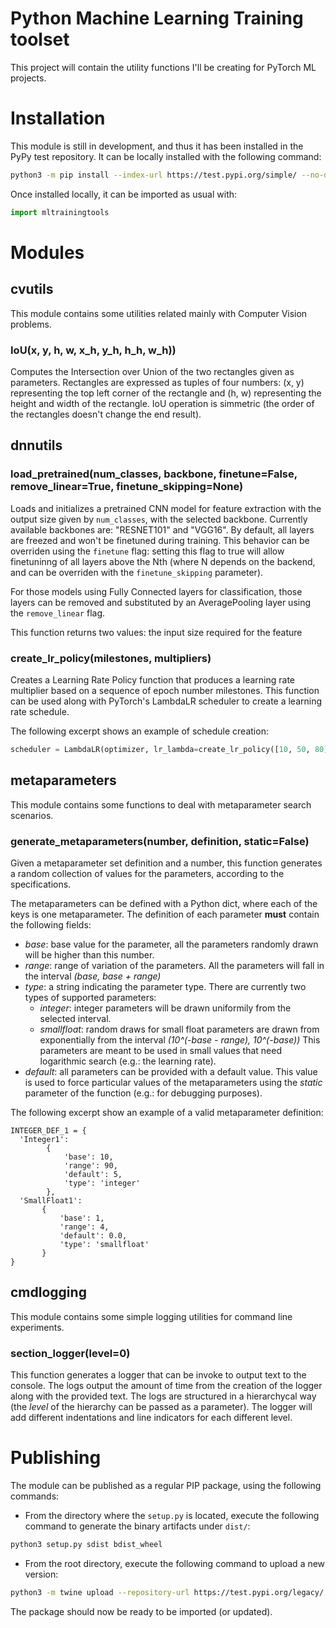 # Python Machine Learning Training toolset 

This project will contain the utility functions I'll be creating for PyTorch ML projects.

# Installation

This module is still in development, and thus it has been installed in the PyPy test
repository. It can be locally installed with the following command:

```bash 
python3 -m pip install --index-url https://test.pypi.org/simple/ --no-deps mltrainingtools-dmoranj
```

Once installed locally, it can be imported as usual with:

```python
import mltrainingtools
```

# Modules

## cvutils

This module contains some utilities related mainly with Computer Vision problems.

### IoU(x, y, h, w, x_h, y_h, h_h, w_h))

Computes the Intersection over Union of the two rectangles given as parameters. Rectangles are expressed as
tuples of four numbers: (x, y) representing the top left corner of the rectangle and (h, w) representing the
height and width of the rectangle. IoU operation is simmetric (the order of the rectangles doesn't change the
end result).

## dnnutils

### load_pretrained(num_classes, backbone, finetune=False, remove_linear=True, finetune_skipping=None)

Loads and initializes a pretrained CNN model for feature extraction with the output size given by `num_classes`, with 
the selected  backbone. Currently available backbones are: "RESNET101" and "VGG16". By default, all layers are freezed
and won't be finetuned during training. This behavior can be overriden using the `finetune` flag: setting this flag to 
true will allow finetuninng of all layers above the Nth (where N depends on the backend, and can be overriden with the
`finetune_skipping` parameter).

For those models using Fully Connected layers for classification, those layers can be removed and substituted by an
AveragePooling layer using the `remove_linear` flag. 

This function returns two values: the input size required for the feature

### create_lr_policy(milestones, multipliers)

Creates a Learning Rate Policy function that produces a learning rate multiplier based on a sequence of epoch number
milestones. This function can be used along with PyTorch's LambdaLR scheduler to create a learning rate schedule.

The following excerpt shows an example of schedule creation:

```python
scheduler = LambdaLR(optimizer, lr_lambda=create_lr_policy([10, 50, 80], multipliers=[1, 10, 1, 0.1]))
```

## metaparameters

This module contains some functions to deal with metaparameter search scenarios.

### generate_metaparameters(number, definition, static=False)

Given a metaparameter set definition and a number, this function generates a random collection
of values for the parameters, according to the specifications.

The metaparameters can be defined with a Python dict, where each of the keys is one metaparameter.
The definition of each parameter **must** contain the following fields:

* *base*: base value for the parameter, all the parameters randomly drawn will be higher than this number.
* *range*: range of variation of the parameters. All the parameters will fall in the interval *(base, base + range)*
* *type*: a string indicating the parameter type. There are currently two types of supported parameters:
    * *integer*: integer parameters will be drawn uniformily from the selected interval.
    * *smallfloat*: random draws for small float parameters are drawn from exponentially from the interval *(10^(-base - range), 10^(-base))* 
      This parameters are meant to be used in small values that need logarithmic search (e.g.: the learning rate).
* *default*: all parameters can be provided with a default value. This value is used to force particular values of the
  metaparameters using the *static* parameter of the function (e.g.: for debugging purposes).
  
The following excerpt show an example of a valid metaparameter definition:

```text
INTEGER_DEF_1 = {
  'Integer1':
        {
            'base': 10,
            'range': 90,
            'default': 5,
            'type': 'integer'
        },
  'SmallFloat1':
       {
           'base': 1,
           'range': 4,
           'default': 0.0,
           'type': 'smallfloat'
       }
}
```

## cmdlogging

This module contains some simple logging utilities for command line experiments.

### section_logger(level=0)

This function generates a logger that can be invoke to output text to the console. The logs output the amount of time
from the creation of the logger along with the provided text. The logs are structured in a hierarchycal way (the *level*
of the hierarchy can be passed as a parameter). The logger will add different indentations and line indicators for each
different level.


# Publishing

The module can be published as a regular PIP package, using the following commands:

* From the directory where the `setup.py` is located, execute the following command to generate
  the binary artifacts under `dist/`:

```bash
python3 setup.py sdist bdist_wheel
```

* From the root directory, execute the following command to upload a new version:

```bash
python3 -m twine upload --repository-url https://test.pypi.org/legacy/ dist/*
```

The package should now be ready to be imported (or updated).

